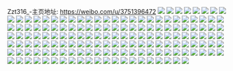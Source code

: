 Zzt316_-主页地址: https://weibo.com/u/3751396472 
![](https://wx4.sinaimg.cn/mw2000/df99c478ly1h9n9e7ylv5j220h2on7wk.jpg) 
![](https://wx4.sinaimg.cn/mw2000/df99c478gy1h9mpy1lb2gj22c0340x6r.jpg) 
![](https://wx4.sinaimg.cn/mw2000/df99c478gy1h9mpwfzj8ij22a831nkjo.jpg) 
![](https://wx4.sinaimg.cn/mw2000/df99c478gy1h9mpwr0x2zj21xz2lbx6r.jpg) 
![](https://wx4.sinaimg.cn/mw2000/df99c478gy1h9mpxtkf7zj22c0340hdv.jpg) 
![](https://wx4.sinaimg.cn/mw2000/df99c478gy1h9mpz0jp26j22c0340x6r.jpg) 
![](https://wx4.sinaimg.cn/mw2000/df99c478gy1h9mpw8v0gxj21tc2f5qv6.jpg) 
![](https://wx4.sinaimg.cn/mw2000/df99c478gy1h9mpzqkoxtj22c0340b2a.jpg) 
![](https://wx4.sinaimg.cn/mw2000/df99c478gy1h9ko3et139j22052thkjo.jpg) 
![](https://wx4.sinaimg.cn/mw2000/df99c478gy1h9ko3h32o7j22c0340b2a.jpg) 
![](https://wx4.sinaimg.cn/mw2000/df99c478gy1h9ko3g29vtj221y2qlqv6.jpg) 
![](https://wx4.sinaimg.cn/mw2000/df99c478gy1h9ko388dupj21tc2f5qv6.jpg) 
![](https://wx4.sinaimg.cn/mw2000/df99c478gy1h9ko3akpksj226c2v57wj.jpg) 
![](https://wx4.sinaimg.cn/mw2000/df99c478gy1h9ko3j0ij4j22c03407wj.jpg) 
![](https://wx4.sinaimg.cn/mw2000/df99c478gy1h9ggjgvnnej223q2szhdu.jpg) 
![](https://wx4.sinaimg.cn/mw2000/df99c478gy1h9ggjhulssj22c02ube82.jpg) 
![](https://wx4.sinaimg.cn/mw2000/df99c478gy1h9gn4xim3xj22c0340x6q.jpg) 
![](https://wx4.sinaimg.cn/mw2000/df99c478gy1h9ga1h8mgjj20wi1yc4qq.jpg) 
![](https://wx4.sinaimg.cn/mw2000/df99c478gy1h9gn4vicwlj21z12mqu0x.jpg) 
![](https://wx4.sinaimg.cn/mw2000/df99c478gy1h9f1eymb2gj20wi1ycwhr.jpg) 
![](https://wx4.sinaimg.cn/mw2000/df99c478gy1h9f1bit9dxj20wi1yc1bz.jpg) 
![](https://wx4.sinaimg.cn/mw2000/df99c478gy1h9f1qazhjhj22bz2c0x6p.jpg) 
![](https://wx4.sinaimg.cn/mw2000/df99c478gy1h9f1bf5lodj23402c0qv6.jpg) 
![](https://wx4.sinaimg.cn/mw2000/df99c478gy1h9f1bd9301j20wi17c7js.jpg) 
![](https://wx4.sinaimg.cn/mw2000/df99c478gy1h960x1v0d2j22bz2c0qv5.jpg) 
![](https://wx4.sinaimg.cn/mw2000/df99c478gy1h951q79o57j20u01nyn3x.jpg) 
![](https://wx4.sinaimg.cn/mw2000/df99c478gy1h93qvfr454j22c0340b2a.jpg) 
![](https://wx4.sinaimg.cn/mw2000/df99c478gy1h8yps01a68j225d2twu0z.jpg) 
![](https://wx4.sinaimg.cn/mw2000/df99c478gy1h8ypec6r01j22ef35s4qs.jpg) 
![](https://wx4.sinaimg.cn/mw2000/df99c478gy1h8ypdtbpmvj214i1hc7wh.jpg) 
![](https://wx4.sinaimg.cn/mw2000/df99c478gy1h8ypemrhg1j22732w5x6q.jpg) 
![](https://wx4.sinaimg.cn/mw2000/df99c478gy1h8ypeesiukj224z2tex6r.jpg) 
![](https://wx4.sinaimg.cn/mw2000/df99c478gy1h8ypeqg62aj225f2ty1l0.jpg) 
![](https://wx4.sinaimg.cn/mw2000/df99c478gy1h8wvz4maopj20wi1yce81.jpg) 
![](https://wx4.sinaimg.cn/mw2000/df99c478gy1h8ppkib2wdj20u01407ey.jpg) 
![](https://wx4.sinaimg.cn/mw2000/df99c478gy1h8ppl61b9jj21kq1uh4qp.jpg) 
![](https://wx4.sinaimg.cn/mw2000/df99c478gy1h8pplnnfh0j225d25dkjm.jpg) 
![](https://wx4.sinaimg.cn/mw2000/df99c478gy1h8ppnfvkqjj228q2znhdu.jpg) 
![](https://wx4.sinaimg.cn/mw2000/df99c478gy1h8ppmxcbmjj22c0340u0y.jpg) 
![](https://wx4.sinaimg.cn/mw2000/df99c478gy1h8ppoj3ybhj22bz2bzhdu.jpg) 
![](https://wx4.sinaimg.cn/mw2000/df99c478gy1h8p088txldj20wi1yctlh.jpg) 
![](https://wx4.sinaimg.cn/mw2000/df99c478gy1h8p089bmb2j20wi186gqf.jpg) 
![](https://wx4.sinaimg.cn/mw2000/df99c478gy1h8p08kmj0hj20y4230wl2.jpg) 
![](https://wx4.sinaimg.cn/mw2000/df99c478gy1h8p0fyiatlj20wi0xr4c8.jpg) 
![](https://wx4.sinaimg.cn/mw2000/df99c478gy1h8p0fuz2t7j20wi0pgqca.jpg) 
![](https://wx4.sinaimg.cn/mw2000/df99c478gy1h8p0fvkwagj20wi0f6ag0.jpg) 
![](https://wx4.sinaimg.cn/mw2000/df99c478gy1h8p0fwoa5fj20wi0so49h.jpg) 
![](https://wx4.sinaimg.cn/mw2000/df99c478gy1h8h7gofm0gj20wi1yc7wi.jpg) 
![](https://wx4.sinaimg.cn/mw2000/df99c478gy1h8ays7v9i5j20sg0qgn0d.jpg) 
![](https://wx4.sinaimg.cn/mw2000/df99c478gy1h8a8qfknbzj21hc0u0dva.jpg) 
![](https://wx4.sinaimg.cn/mw2000/df99c478gy1h8843l7wu8j20wi1yc18p.jpg) 
![](https://wx4.sinaimg.cn/mw2000/df99c478gy1h84spy7k21j20wi17c1bh.jpg) 
![](https://wx4.sinaimg.cn/mw2000/df99c478gy1h84sqhggafj22c0340e84.jpg) 
![](https://wx4.sinaimg.cn/mw2000/df99c478gy1h83lr2vn3vj20zk0zkdo8.jpg) 
![](https://wx4.sinaimg.cn/mw2000/df99c478gy1h81gsp17xlj21zy2ip7wi.jpg) 
![](https://wx4.sinaimg.cn/mw2000/df99c478gy1h81gsr87fdj22c0340npf.jpg) 
![](https://wx4.sinaimg.cn/mw2000/df99c478gy1h8181lijoyj20ra14u4h4.jpg) 
![](https://wx4.sinaimg.cn/mw2000/df99c478gy1h80bok4j32j20wi0ejtap.jpg) 
![](https://wx4.sinaimg.cn/mw2000/df99c478gy1h7z5jb8pf6j20wi1yc1ky.jpg) 
![](https://wx4.sinaimg.cn/mw2000/df99c478gy1h7rzwuzglkj21tl1tk1jh.jpg) 
![](https://wx4.sinaimg.cn/mw2000/df99c478gy1h7rzwvs3jaj21bi1biaud.jpg) 
![](https://wx4.sinaimg.cn/mw2000/df99c478gy1h7p14fl0krj22c0341npe.jpg) 
![](https://wx4.sinaimg.cn/mw2000/df99c478gy1h7p14hxsxej22c0341u0y.jpg) 
![](https://wx4.sinaimg.cn/mw2000/df99c478gy1h7p14dnmftj228l2s8e83.jpg) 
![](https://wx4.sinaimg.cn/mw2000/df99c478gy1h7p14leumdj22c0341npe.jpg) 
![](https://wx4.sinaimg.cn/mw2000/df99c478gy1h7p14jst3xj22c03414qr.jpg) 
![](https://wx4.sinaimg.cn/mw2000/df99c478gy1h7p14rryzxj22bv35sx6q.jpg) 
![](https://wx4.sinaimg.cn/mw2000/df99c478gy1h7p14smnc7j20u014045d.jpg) 
![](https://wx4.sinaimg.cn/mw2000/df99c478gy1h7p14pa08hj22c0340b2b.jpg) 
![](https://wx4.sinaimg.cn/mw2000/df99c478gy1h7p14ng7omj22c03414qs.jpg) 
![](https://wx4.sinaimg.cn/mw2000/df99c478gy1h7p14u5wpxj22bx33y7wj.jpg) 
![](https://wx4.sinaimg.cn/mw2000/df99c478gy1h7p14vnru0j224g2txx6p.jpg) 
![](https://wx4.sinaimg.cn/mw2000/df99c478gy1h7or8f6hfgj20wi1yc7wi.jpg) 
![](https://wx4.sinaimg.cn/mw2000/df99c478gy1h7orcr6jexj20u01sxn4n.jpg) 
![](https://wx4.sinaimg.cn/mw2000/df99c478gy1h7ojmoaf8xj20wi17d7lo.jpg) 
![](https://wx4.sinaimg.cn/mw2000/df99c478gy1h7nij7sun4j217c0wik77.jpg) 
![](https://wx4.sinaimg.cn/mw2000/df99c478gy1h7ivrioiicj22c0340x6q.jpg) 
![](https://wx4.sinaimg.cn/mw2000/df99c478gy1h7gf5gsfztj20zk0zkjv8.jpg) 
![](https://wx4.sinaimg.cn/mw2000/df99c478gy1h7c9xqsr7mj20wi17ckco.jpg) 
![](https://wx4.sinaimg.cn/mw2000/df99c478gy1h7c9xtd2jmj20wi17cnhu.jpg) 
![](https://wx4.sinaimg.cn/mw2000/df99c478gy1h7c9xuq5d0j20wi17ch1l.jpg) 
![](https://wx4.sinaimg.cn/mw2000/df99c478gy1h7c9xwq7y2j217c0win7s.jpg) 
![](https://wx4.sinaimg.cn/mw2000/df99c478gy1h79n747z31j213s0tuwrw.jpg) 
![](https://wx4.sinaimg.cn/mw2000/df99c478gy1h79n7vc0sbj22c0340b2b.jpg) 
![](https://wx4.sinaimg.cn/mw2000/df99c478gy1h79im39svzj20u01sxqgi.jpg) 
![](https://wx4.sinaimg.cn/mw2000/df99c478gy1h79ilfy250j20tu0zgn6j.jpg) 
![](https://wx4.sinaimg.cn/mw2000/df99c478gy1h77jyyimyyj22c0340du2.jpg) 
![](https://wx4.sinaimg.cn/mw2000/df99c478gy1h77jze1eh8j227e2xvhdu.jpg) 
![](https://wx4.sinaimg.cn/mw2000/df99c478gy1h77jz4shm9j22c030hnpe.jpg) 
![](https://wx4.sinaimg.cn/mw2000/df99c478gy1h77jza26fij22aq2zw1ky.jpg) 
![](https://wx4.sinaimg.cn/mw2000/df99c478gy1h77jz8sg7hj21s02dckjl.jpg) 
![](https://wx4.sinaimg.cn/mw2000/df99c478gy1h77jzbrbpgj22bz30whdu.jpg) 
![](https://wx4.sinaimg.cn/mw2000/df99c478gy1h76csrzjuuj22c0341u0y.jpg) 
![](https://wx4.sinaimg.cn/mw2000/df99c478gy1h76csves22j22c0341kjn.jpg) 
![](https://wx4.sinaimg.cn/mw2000/df99c478gy1h76csqhvptj22c0341b2c.jpg) 
![](https://wx4.sinaimg.cn/mw2000/df99c478gy1h76cswopmcj22c02zm4qr.jpg) 
![](https://wx4.sinaimg.cn/mw2000/df99c478gy1h76cst6rpsj21wv2jswpg.jpg) 
![](https://wx4.sinaimg.cn/mw2000/df99c478gy1h76ct4i348j22bx33x4qs.jpg) 
![](https://wx4.sinaimg.cn/mw2000/df99c478gy1h76ct6viwwj22c0341npf.jpg) 
![](https://wx4.sinaimg.cn/mw2000/df99c478gy1h76ct8nilej22c0341hdv.jpg) 
![](https://wx4.sinaimg.cn/mw2000/df99c478gy1h76ct9z4ksj224j2k44qq.jpg) 
![](https://wx4.sinaimg.cn/mw2000/df99c478gy1h72e1gkg6jj22a02a04qp.jpg) 
![](https://wx4.sinaimg.cn/mw2000/df99c478gy1h71uf694gfj20wi1ycgyr.jpg) 
![](https://wx4.sinaimg.cn/mw2000/df99c478gy1h6vz2y9h77j20zk0zkjx2.jpg) 
![](https://wx4.sinaimg.cn/mw2000/df99c478gy1h6uwr7dn7kj20u00u075h.jpg) 
![](https://wx4.sinaimg.cn/mw2000/df99c478gy1h6t8url02lj22c02utu0z.jpg) 
![](https://wx4.sinaimg.cn/mw2000/df99c478gy1h6t8uo9oqsj22ak2nq1kz.jpg) 
![](https://wx4.sinaimg.cn/mw2000/df99c478gy1h6smu8d39ej21rz29nu0x.jpg) 
![](https://wx4.sinaimg.cn/mw2000/df99c478gy1h6r5n4hl1yj20wi1yc7wi.jpg) 
![](https://wx4.sinaimg.cn/mw2000/df99c478gy1h6oqb2nre7j20wi1yckjl.jpg) 
![](https://wx4.sinaimg.cn/mw2000/df99c478gy1h6i0508tw0j20wi1yc7gf.jpg) 
![](https://wx4.sinaimg.cn/mw2000/df99c478gy1h6i04z7euyj20wi1ycwrr.jpg) 
![](https://wx4.sinaimg.cn/mw2000/df99c478gy1h6i050p052j20wi0eaglr.jpg) 
![](https://wx4.sinaimg.cn/mw2000/df99c478gy1h61hug70wlj20wi1yc4qq.jpg) 
![](https://wx4.sinaimg.cn/mw2000/df99c478gy1h61htebpj7j20wi1yc4qq.jpg) 
![](https://wx4.sinaimg.cn/mw2000/df99c478gy1h608qx92r3j20pq0wqq3q.jpg) 
![](https://wx4.sinaimg.cn/mw2000/df99c478gy1h5wuttz8t7j20tu13ugnw.jpg) 
![](https://wx4.sinaimg.cn/mw2000/df99c478gy1h5wutv6xl5j20tu13uad9.jpg) 
![](https://wx4.sinaimg.cn/mw2000/df99c478gy1h5wupypc2rj20wi15q3zu.jpg) 
![](https://wx4.sinaimg.cn/mw2000/df99c478gy1h5wutvuivcj213u0tuq6d.jpg) 
![](https://wx4.sinaimg.cn/mw2000/df99c478gy1h5ovngsp3pj20wi1ycnft.jpg) 
![](https://wx4.sinaimg.cn/mw2000/df99c478gy1h5n0aii4wpj20u01sx4b7.jpg) 
![](https://wx4.sinaimg.cn/mw2000/df99c478gy1h5l68v50qhj20wi1ycnd7.jpg) 
![](https://wx4.sinaimg.cn/mw2000/df99c478gy1h5f3ubyy0ij22bz2bze81.jpg) 
![](https://wx4.sinaimg.cn/mw2000/df99c478gy1h5avm7hk3rj22c02c0npd.jpg) 
![](https://wx4.sinaimg.cn/mw2000/df99c478gy1h5avmgw2vnj22c02c0npf.jpg) 
![](https://wx4.sinaimg.cn/mw2000/df99c478gy1h58xu9dpmwj22772xlu0x.jpg) 
![](https://wx4.sinaimg.cn/mw2000/df99c478gy1h58xubd51gj226m2wtu0y.jpg) 
![](https://wx4.sinaimg.cn/mw2000/df99c478gy1h58xumdttwj21z72mx7wi.jpg) 
![](https://wx4.sinaimg.cn/mw2000/df99c478gy1h58xxw1plqj20uf11j7ie.jpg) 
![](https://wx4.sinaimg.cn/mw2000/df99c478gy1h56hoo70pmj20wi1yc4qq.jpg) 
![](https://wx4.sinaimg.cn/mw2000/df99c478gy1h55owv6s0sj22bx2bx1kz.jpg) 
![](https://wx4.sinaimg.cn/mw2000/df99c478gy1h55owy9mxzj22c02ii7wi.jpg) 
![](https://wx4.sinaimg.cn/mw2000/df99c478gy1h512ighe76j2241241qv5.jpg) 
![](https://wx4.sinaimg.cn/mw2000/df99c478gy1h4xldoe0a9j20wi1inniv.jpg) 
![](https://wx4.sinaimg.cn/mw2000/df99c478gy1h4xldh6hr9j20wi1yctni.jpg) 
![](https://wx4.sinaimg.cn/mw2000/df99c478gy1h4vbojh0a4j20wi17cas4.jpg) 
![](https://wx4.sinaimg.cn/mw2000/df99c478gy1h4vbotcss0j22bz2x37wi.jpg) 
![](https://wx4.sinaimg.cn/mw2000/df99c478gy1h4vbp9c6o4j20zk17j7hn.jpg) 
![](https://wx4.sinaimg.cn/mw2000/df99c478gy1h4vbpzcwajj22bu26g4qq.jpg) 
![](https://wx4.sinaimg.cn/mw2000/df99c478gy1h4vbw83gksj20wi17cas4.jpg) 
![](https://wx4.sinaimg.cn/mw2000/df99c478gy1h4thgng62hj20wi17c197.jpg) 
![](https://wx4.sinaimg.cn/mw2000/df99c478gy1h4thgdtr40j20wi17d1ak.jpg) 
![](https://wx4.sinaimg.cn/mw2000/df99c478gy1h4rq00ep43j221l2q4e82.jpg) 
![](https://wx4.sinaimg.cn/mw2000/df99c478gy1h4r6vwywy5j20u01sxtuy.jpg) 
![](https://wx4.sinaimg.cn/mw2000/df99c478gy1h4r6uefc7hj20wi1j67p8.jpg) 
![](https://wx4.sinaimg.cn/mw2000/df99c478gy1h4r6ub8zgqj20w71h6h5p.jpg) 
![](https://wx4.sinaimg.cn/mw2000/df99c478gy1h4jloyitxuj20rq0nd425.jpg) 
![](https://wx4.sinaimg.cn/mw2000/df99c478gy1h4f1c5q0axj22c0340u0x.jpg) 
![](https://wx4.sinaimg.cn/mw2000/df99c478gy1h4f1cw5i37j22c0340x6p.jpg) 
![](https://wx4.sinaimg.cn/mw2000/df99c478gy1h4f1d4soecj20zj1bejww.jpg) 
![](https://wx4.sinaimg.cn/mw2000/df99c478gy1h4emm2kzhuj20wi0twgoj.jpg) 
![](https://wx4.sinaimg.cn/mw2000/df99c478gy1h4emn73u1xj20zk0zkwie.jpg) 
![](https://wx4.sinaimg.cn/mw2000/df99c478gy1h47vpslt1nj21hc0u0am9.jpg) 
